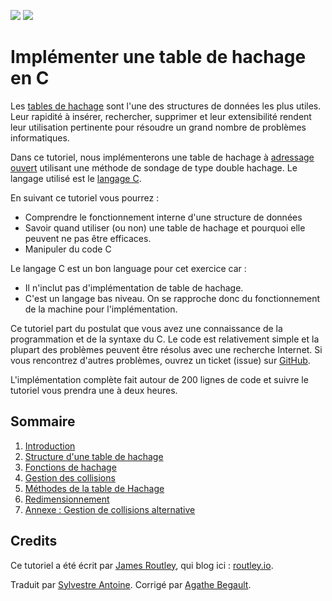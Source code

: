 [<img src="/.translations/flags/gb.png">](/README.md) [<img src="/.translations/flags/fr.png">](/.translations/fr/README.md)

# Implémenter une table de hachage en C

Les [tables de hachage](https://fr.wikipedia.org/wiki/Table_de_hachage) sont l'une des structures de données les plus utiles.
Leur rapidité à insérer, rechercher, supprimer et leur extensibilité rendent leur utilisation pertinente pour résoudre un grand nombre de problèmes informatiques.

Dans ce tutoriel, nous implémenterons une table de hachage à [adressage ouvert](https://fr.wikipedia.org/wiki/Table_de_hachage#Adressage_ouvert) utilisant une méthode de sondage de type double hachage. Le langage utilisé est le [langage C](https://fr.wikipedia.org/wiki/C_(langage)).

En suivant ce tutoriel vous pourrez :

- Comprendre le fonctionnement interne d'une structure de données
- Savoir quand utiliser (ou non) une table de hachage et pourquoi elle peuvent ne pas être efficaces.
- Manipuler du code C

Le langage C est un bon language pour cet exercice car :

- Il n'inclut pas d'implémentation de table de hachage.
- C'est un langage bas niveau. On se rapproche donc du fonctionnement de la machine pour l'implémentation.

Ce tutoriel part du postulat que vous avez une connaissance de la programmation et de la syntaxe du C. Le code est relativement simple et la plupart des problèmes peuvent être résolus avec une recherche Internet. Si vous rencontrez d'autres problèmes, ouvrez un ticket (issue) sur [GitHub](https://github.com/jamesroutley/write-a-hash+table/issues).

L'implémentation complète fait autour de 200 lignes de code et suivre le tutoriel vous prendra une à deux heures.

## Sommaire

1. [Introduction](./01-introduction)
2. [Structure d'une table de hachage](./02-hash-table)
3. [Fonctions de hachage](./03-hashing)
4. [Gestion des collisions](./04-collisions)
5. [Méthodes de la table de Hachage](./05-methods)
6. [Redimensionnement](./06-resizing)
7. [Annexe : Gestion de collisions alternative](./07-appendix)

## Credits

Ce tutoriel a été écrit par [James Routley](https://twitter.com/james_routley),
qui blog ici : [routley.io](https://routley.io).

Traduit par [Sylvestre Antoine](https://github.com/yoshyn).
Corrigé par [Agathe Begault](https://github/begault).

